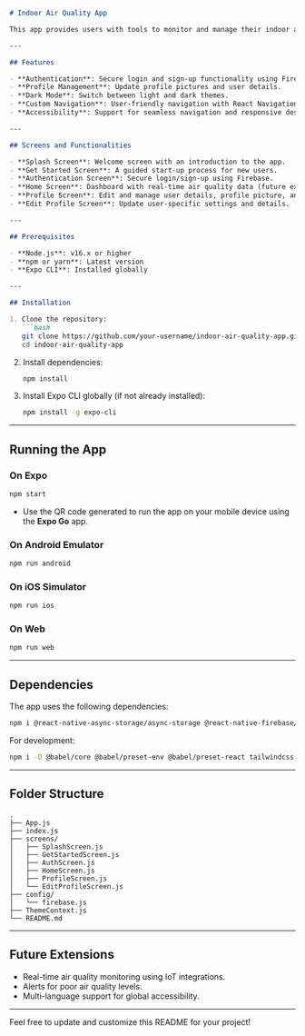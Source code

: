 ```markdown
# Indoor Air Quality App

This app provides users with tools to monitor and manage their indoor air quality. It features authentication, profile management, and a theme switcher to suit individual preferences.

---

## Features

- **Authentication**: Secure login and sign-up functionality using Firebase.
- **Profile Management**: Update profile pictures and user details.
- **Dark Mode**: Switch between light and dark themes.
- **Custom Navigation**: User-friendly navigation with React Navigation.
- **Accessibility**: Support for seamless navigation and responsive design.

---

## Screens and Functionalities

- **Splash Screen**: Welcome screen with an introduction to the app.
- **Get Started Screen**: A guided start-up process for new users.
- **Authentication Screen**: Secure login/sign-up using Firebase.
- **Home Screen**: Dashboard with real-time air quality data (future extension).
- **Profile Screen**: Edit and manage user details, profile picture, and preferences.
- **Edit Profile Screen**: Update user-specific settings and details.

---

## Prerequisites

- **Node.js**: v16.x or higher
- **npm or yarn**: Latest version
- **Expo CLI**: Installed globally

---

## Installation

1. Clone the repository:
   ```bash
   git clone https://github.com/your-username/indoor-air-quality-app.git
   cd indoor-air-quality-app
   ```

2. Install dependencies:
   ```bash
   npm install
   ```

3. Install Expo CLI globally (if not already installed):
   ```bash
   npm install -g expo-cli
   ```

---

## Running the App

### On Expo
```bash
npm start
```

- Use the QR code generated to run the app on your mobile device using the **Expo Go** app.

### On Android Emulator
```bash
npm run android
```

### On iOS Simulator
```bash
npm run ios
```

### On Web
```bash
npm run web
```

---

## Dependencies

The app uses the following dependencies:

```bash
npm i @react-native-async-storage/async-storage @react-native-firebase/app @react-native-firebase/auth @react-navigation/native @react-navigation/stack expo expo-auth-session expo-firebase-recaptcha expo-image-picker expo-random expo-splash-screen expo-status-bar firebase lucide-react-native nativewind react react-native react-native-dotenv react-native-gesture-handler react-native-heroicons react-native-linear-gradient react-native-safe-area-context react-native-screens react-native-svg react-native-webview
```

For development:

```bash
npm i -D @babel/core @babel/preset-env @babel/preset-react tailwindcss
```

---

## Folder Structure

```plaintext
.
├── App.js
├── index.js
├── screens/
│   ├── SplashScreen.js
│   ├── GetStartedScreen.js
│   ├── AuthScreen.js
│   ├── HomeScreen.js
│   ├── ProfileScreen.js
│   └── EditProfileScreen.js
├── config/
│   └── firebase.js
├── ThemeContext.js
└── README.md
```

---

## Future Extensions

- Real-time air quality monitoring using IoT integrations.
- Alerts for poor air quality levels.
- Multi-language support for global accessibility.

---

Feel free to update and customize this README for your project!
```
